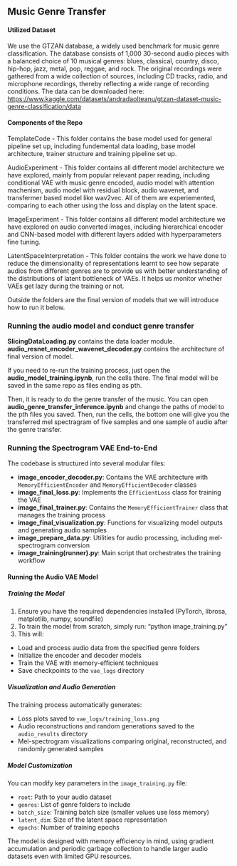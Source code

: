 ## Music Genre Transfer
#### Utilized Dataset
We use the GTZAN database, a widely used benchmark for music genre classification. The database consists of 1,000 30-second audio pieces with a balanced choice of 10 musical genres: blues, classical, country, disco, hip-hop, jazz, metal, pop, reggae, and rock. The original recordings were gathered from a wide collection of sources, including CD tracks, radio, and microphone recordings, thereby reflecting a wide range of recording conditions. The data can be downloaded here: 
https://www.kaggle.com/datasets/andradaolteanu/gtzan-dataset-music-genre-classification/data

#### Components of the Repo
TemplateCode - This folder contains the base model used for general pipeline set up, including fundemental data loading, base model architecture, trainer structure and training pipeline set up. 

AudioExperiment - This folder contains all different model architecture we have explored, mainly from popular relevant paper reading, including conditional VAE with music genre encoded, audio model with attention machenism, audio model with residual block, audio wavenet, and transfermer based model like wav2vec. All of them are experiemented, comparing to each other using the loss and display on the latent space. 

ImageExperiment - This folder contains all different model architecture we have explored on audio converted images, including hierarchical encoder and CNN-based model with different layers added with hyperparameters fine tuning. 

LatentSpaceInterpretation - This folder contains the work we have done to reduce the dimensionality of representations learnt to see how separate audios from different genres are to provide us with better understanding of the distributions of latent bottleneck of VAEs. It helps us monitor whether VAEs get lazy during the training or not. 

Outside the folders are the final version of models that we will introduce how to run it below. 


### Running the audio model and conduct genre transfer
**SlicingDataLoading.py** contains the data loader module. **audio_resnet_encoder_wavenet_decoder.py** contains the architecture of final version of model. 

If you need to re-run the training process, just open the **audio_model_training.ipynb**, run the cells there. The final model will be saved in the same repo as files ending as pth. 

Then, it is ready to do the genre transfer of the music. You can open **audio_genre_transfer_inference.ipynb** and change the paths of model to the pth files you saved. Then, run the cells, the bottom one will give you the transferred mel spectragram of five samples and one sample of audio after the genre transfer. 


### Running the Spectrogram VAE End-to-End
The codebase is structured into several modular files:

- **image_encoder_decoder.py**: Contains the VAE architecture with `MemoryEfficientEncoder` and `MemoryEfficientDecoder` classes
- **image_final_loss.py**: Implements the `EfficientLoss` class for training the VAE
- **image_final_trainer.py**: Contains the `MemoryEfficientTrainer` class that manages the training process
- **image_final_visualization.py**: Functions for visualizing model outputs and generating audio samples
- **image_prepare_data.py**: Utilities for audio processing, including mel-spectrogram conversion
- **image_training(runner).py**: Main script that orchestrates the training workflow

#### Running the Audio VAE Model

##### Training the Model
1. Ensure you have the required dependencies installed (PyTorch, librosa, matplotlib, numpy, soundfile)
2. To train the model from scratch, simply run: “python image_training.py”
3. This will:
- Load and process audio data from the specified genre folders
- Initialize the encoder and decoder models
- Train the VAE with memory-efficient techniques
- Save checkpoints to the `vae_logs` directory

##### Visualization and Audio Generation

The training process automatically generates:
- Loss plots saved to `vae_logs/training_loss.png`
- Audio reconstructions and random generations saved to the `audio_results` directory
- Mel-spectrogram visualizations comparing original, reconstructed, and randomly generated samples

##### Model Customization

You can modify key parameters in the `image_training.py` file:
- `root`: Path to your audio dataset
- `genres`: List of genre folders to include
- `batch_size`: Training batch size (smaller values use less memory)
- `latent_dim`: Size of the latent space representation
- `epochs`: Number of training epochs

The model is designed with memory efficiency in mind, using gradient accumulation and periodic garbage collection to handle larger audio datasets even with limited GPU resources.
